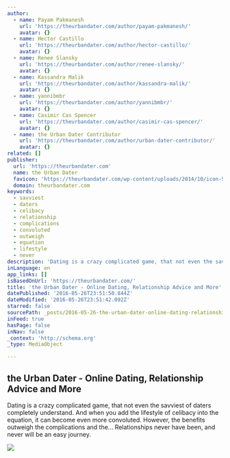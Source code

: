 ```yaml
---
author:
  - name: Payam Pakmanesh
    url: 'https://theurbandater.com/author/payam-pakmanesh/'
    avatar: {}
  - name: Hector Castillo
    url: 'https://theurbandater.com/author/hector-castillo/'
    avatar: {}
  - name: Renee Slansky
    url: 'https://theurbandater.com/author/renee-slansky/'
    avatar: {}
  - name: Kassandra Malik
    url: 'https://theurbandater.com/author/kassandra-malik/'
    avatar: {}
  - name: yannibmbr
    url: 'https://theurbandater.com/author/yannibmbr/'
    avatar: {}
  - name: Casimir Cas Spencer
    url: 'https://theurbandater.com/author/casimir-cas-spencer/'
    avatar: {}
  - name: the Urban Dater Contributor
    url: 'https://theurbandater.com/author/urban-dater-contributor/'
    avatar: {}
related: []
publisher:
  url: 'https://theurbandater.com'
  name: the Urban Dater
  favicon: 'https://theurbandater.com/wp-content/uploads/2014/10/icon-545455c1_site_icon-300x300.png'
  domain: theurbandater.com
keywords:
  - savviest
  - daters
  - celibacy
  - relationship
  - complications
  - convoluted
  - outweigh
  - equation
  - lifestyle
  - never
description: 'Dating is a crazy complicated game, that not even the savviest of daters completely understand. And when you add the lifestyle of celibacy into the equation, it can become even more convoluted. However, the benefits outweigh the complications and the... Relationships never have been, and never will be an easy journey.'
inLanguage: en
app_links: []
isBasedOnUrl: 'https://theurbandater.com/'
title: 'the Urban Dater - Online Dating, Relationship Advice and More'
datePublished: '2016-05-26T23:51:50.844Z'
dateModified: '2016-05-26T23:51:42.092Z'
starred: false
sourcePath: _posts/2016-05-26-the-urban-dater-online-dating-relationship-advice-and-mor.md
inFeed: true
hasPage: false
inNav: false
_context: 'http://schema.org'
_type: MediaObject

---
```

<article style=""><h1>the Urban Dater - Online Dating, Relationship Advice and More</h1><p>Dating is a crazy complicated game, that not even the savviest of daters completely understand. And when you add the lifestyle of celibacy into the equation, it can become even more convoluted. However, the benefits outweigh the complications and the... Relationships never have been, and never will be an easy journey.</p><img src="https://theurbandater.com/wp-content/uploads/2016/03/celibacy-375x250.jpg" /></article>